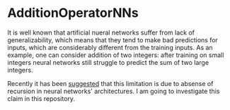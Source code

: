 # AdditionOperatorNNs

It is well known that artificial nueral networks suffer from lack of generalizability, which means that they tend to make bad predictions for inputs, which are considerably different from the training inputs. As an example, one can consider addition of two integers: after training on small integers neural networks still struggle to predict the sum of two large integers. 

Recently it has been [suggested](https://openreview.net/forum?id=BkbY4psgg) that this limitation is due to absense of recursion in neural networks' architectures. I am going to investigate this claim in this repository.

